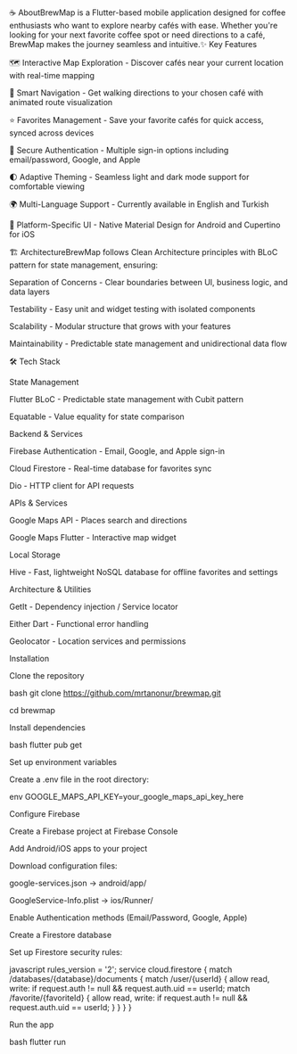 ☕ AboutBrewMap is a Flutter-based mobile application designed for coffee enthusiasts who want to explore nearby cafés with ease. Whether you're looking for your next favorite coffee spot or need directions to a café, BrewMap makes the journey seamless and intuitive.✨ Key Features

🗺️ Interactive Map Exploration - Discover cafés near your current location with real-time mapping

🚶 Smart Navigation - Get walking directions to your chosen café with animated route visualization

⭐ Favorites Management - Save your favorite cafés for quick access, synced across devices

🔐 Secure Authentication - Multiple sign-in options including email/password, Google, and Apple

🌓 Adaptive Theming - Seamless light and dark mode support for comfortable viewing

🌍 Multi-Language Support - Currently available in English and Turkish

📱 Platform-Specific UI - Native Material Design for Android and Cupertino for iOS

🏗️ ArchitectureBrewMap follows Clean Architecture principles with BLoC pattern for state management, ensuring:

Separation of Concerns - Clear boundaries between UI, business logic, and data layers

Testability - Easy unit and widget testing with isolated components

Scalability - Modular structure that grows with your features

Maintainability - Predictable state management and unidirectional data flow

🛠️ Tech Stack

State Management

Flutter BLoC - Predictable state management with Cubit pattern

Equatable - Value equality for state comparison

Backend & Services

Firebase Authentication - Email, Google, and Apple sign-in

Cloud Firestore - Real-time database for favorites sync

Dio - HTTP client for API requests

APIs & Services

Google Maps API - Places search and directions

Google Maps Flutter - Interactive map widget

Local Storage

Hive - Fast, lightweight NoSQL database for offline favorites and settings

Architecture & Utilities

GetIt - Dependency injection / Service locator

Either Dart - Functional error handling

Geolocator - Location services and permissions


Installation

Clone the repository

bash   git clone https://github.com/mrtanonur/brewmap.git

cd brewmap

Install dependencies

bash   flutter pub get

Set up environment variables

Create a .env file in the root directory:

env   GOOGLE_MAPS_API_KEY=your_google_maps_api_key_here

Configure Firebase

Create a Firebase project at Firebase Console

Add Android/iOS apps to your project

Download configuration files:

google-services.json → android/app/

GoogleService-Info.plist → ios/Runner/


Enable Authentication methods (Email/Password, Google, Apple)

Create a Firestore database

Set up Firestore security rules:



javascript   rules_version = '2';
   service cloud.firestore {
     match /databases/{database}/documents {
       match /user/{userId} {
         allow read, write: if request.auth != null && request.auth.uid == userId;
         match /favorite/{favoriteId} {
           allow read, write: if request.auth != null && request.auth.uid == userId;
         }
       }
     }
   }

Run the app

bash   flutter run
